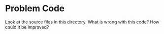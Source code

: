 # Problem Code

Look at the source files in this directory. What is wrong with this code? How could it be improved? 
